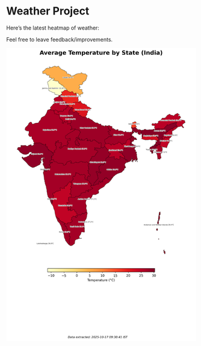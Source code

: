 # Weather Project

Here’s the latest heatmap of weather:

Feel free to leave feedback/improvements.

![India Heatmap](docs/assets/india_heatmap.png?v=F1BF6B)
